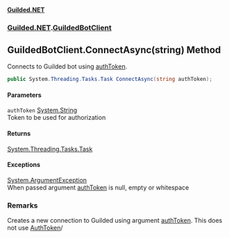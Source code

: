 #### [Guilded.NET](Guilded_NET_Base.md 'Guilded.NET.Base')
### [Guilded.NET](Guilded_NET_Base.md#Guilded_NET 'Guilded.NET').[GuildedBotClient](GuildedBotClient.md 'Guilded.NET.GuildedBotClient')
## GuildedBotClient.ConnectAsync(string) Method
Connects to Guilded bot using [authToken](GuildedBotClient_ConnectAsync(string).md#Guilded_NET_GuildedBotClient_ConnectAsync(string)_authToken 'Guilded.NET.GuildedBotClient.ConnectAsync(string).authToken').  
```csharp
public System.Threading.Tasks.Task ConnectAsync(string authToken);
```
#### Parameters
<a name='Guilded_NET_GuildedBotClient_ConnectAsync(string)_authToken'></a>
`authToken` [System.String](https://docs.microsoft.com/en-us/dotnet/api/System.String 'System.String')  
Token to be used for authorization
  
#### Returns
[System.Threading.Tasks.Task](https://docs.microsoft.com/en-us/dotnet/api/System.Threading.Tasks.Task 'System.Threading.Tasks.Task')  
#### Exceptions
[System.ArgumentException](https://docs.microsoft.com/en-us/dotnet/api/System.ArgumentException 'System.ArgumentException')  
When passed argument [authToken](GuildedBotClient_ConnectAsync(string).md#Guilded_NET_GuildedBotClient_ConnectAsync(string)_authToken 'Guilded.NET.GuildedBotClient.ConnectAsync(string).authToken') is null, empty or whitespace
### Remarks
Creates a new connection to Guilded using argument [authToken](GuildedBotClient_ConnectAsync(string).md#Guilded_NET_GuildedBotClient_ConnectAsync(string)_authToken 'Guilded.NET.GuildedBotClient.ConnectAsync(string).authToken'). This does not use [AuthToken](GuildedBotClient_AuthToken.md 'Guilded.NET.GuildedBotClient.AuthToken')/  
